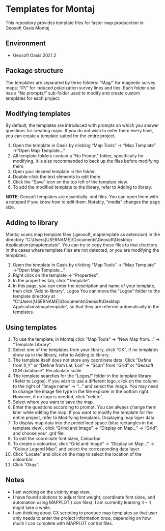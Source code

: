 # Templates for Montaj

This repository provides template files for faster map producction in Geosoft Oasis Montaj.

## Environment
- Geosoft Oasis 2021.2

## Package structure
The templates are separated by three folders: “Mag/” for magnetic survey maps; “IP/” for induced polarization survey lines and ties. Each folder also has a “No prompts/” sub-folder used to modify and create custom templates for each project.

## Modifying templates
By default, the templates are introduced with prompts on which you answer questions for creating maps. If you do not wish to enter them every time, you can create a template suited for the entire project.
1.	Open the template in Oasis by clicking “Map Tools” → “Map Template” →”Open Map Template…”
2.	All template folders contain a “No Prompt” folder, specifically for modifying. It is also recommended to back up the files before modifying them. 
3.	Open your desired template in the folder.
4.	Double-click the text elements to edit them.
5.	Click the “Save” icon on the top left of the template view.
6.	To add the modified template to the library, refer to Adding to library.


**NOTE**: Geosoft templates are essentially .xml files. You can open them with a notepad if you know how to edit them. Notably, “media” changes the page size.

## Adding to library

Montaj scans map template files (.geosoft_maptemplate as extension) in the directory “C:\Users\[USERNAME]\Documents\Geosoft\Desktop Applications\maptemplate”. You can try to copy these files to that directory. In the cases where template files are not detected, or you are modifying the templates:

1.	Open the template in Oasis by clicking “Map Tools” → “Map Template” →”Open Map Template…”
2.	Right click on the template → “Properties”.
3.	In the properties tab, click “Template”.
4.	In this page, you can enter the description and name of your template, then click “Add to library”.
Logos
You can move the “Logos” folder to the template directory at “C:\Users\[USERNAME]\Documents\Geosoft\Desktop Applications\maptemplate”, so that they are referred automatically in the templates.

## Using templates

1.	To use the template, in Montaj click “Map Tools” → “New Map from…” → “Template Library”.
2.	Select one of the templates from your library, click “OK”. If no templates show up in the library, refer to Adding to library.
3.	The template itself does not store any coordinate data. Click “Define from X,Y” or “Define from Lat, Lon” → “Scan” from “Grid” or “Geosoft GDB database”. Recalculate scale.
4.	The template searches for the “Logos/” folder in the template library (Refer to Logos). If you wish to use a different logo, click on the column to the right of “Image name” → “…” and select the image. You may need to change the image file type in the file explorer in the bottom right. However, if no logo is needed, click “delete”.
5.	Select where you want to save the map.
6.	Enter the questions according to prompt. You can always change them later while editing the map. If you want to modify the template for the entire project, refer to Modifying templates.
Displaying map layer data
1.	To display map data into the predefined space (blue rectangles in the template view), click “Grind and Image” →  “Display on Map…” →  “Grid”, and choose your .grd file.
2.	To edit the coordinate font sizes, 
Colourbar
1.	To create a colourbar, click “Grid and Image” → “Display on Map…” → “Colour Legend Map”, and select the corresponding data layer.
2.	Click “Locate” and click on the map to select the location of the colourbar.
3.	Click “Okay”.


## Notes
-	I am working on the vicinity map view.
-	I have found solutions to adjust font weight, coordinate font sizes, and automation using MAPPLOT (.con files). I am currently learning it – it might take a while.
-	I am thinking about GX scripting to produce map templates so that user only needs to enter the project information once, depending on how much I can complete with MAPPLOT control files.

